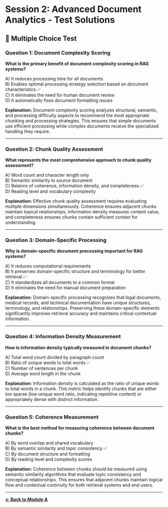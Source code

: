 # Session 2: Advanced Document Analytics - Test Solutions

## 📝 Multiple Choice Test

### Question 1: Document Complexity Scoring

**What is the primary benefit of document complexity scoring in RAG systems?**

A) It reduces processing time for all documents  
B) Enables optimal processing strategy selection based on document characteristics ✅  
C) It eliminates the need for human document review  
D) It automatically fixes document formatting issues    

**Explanation:** Document complexity scoring analyzes structural, semantic, and processing difficulty aspects to recommend the most appropriate chunking and processing strategies. This ensures that simple documents use efficient processing while complex documents receive the specialized handling they require.

---

### Question 2: Chunk Quality Assessment

**What represents the most comprehensive approach to chunk quality assessment?**

A) Word count and character length only  
B) Semantic similarity to source document  
C) Balance of coherence, information density, and completeness ✅  
D) Reading level and vocabulary complexity    

**Explanation:** Effective chunk quality assessment requires evaluating multiple dimensions simultaneously. Coherence ensures adjacent chunks maintain topical relationships, information density measures content value, and completeness ensures chunks contain sufficient context for understanding.

---

### Question 3: Domain-Specific Processing

**Why is domain-specific document processing important for RAG systems?**

A) It reduces computational requirements  
B) It preserves domain-specific structure and terminology for better retrieval ✅  
C) It standardizes all documents to a common format  
D) It eliminates the need for manual document preparation    

**Explanation:** Domain-specific processing recognizes that legal documents, medical records, and technical documentation have unique structures, terminology, and relationships. Preserving these domain-specific elements significantly improves retrieval accuracy and maintains critical contextual information.

---

### Question 4: Information Density Measurement

**How is information density typically measured in document chunks?**

A) Total word count divided by paragraph count  
B) Ratio of unique words to total words ✅  
C) Number of sentences per chunk  
D) Average word length in the chunk    

**Explanation:** Information density is calculated as the ratio of unique words to total words in a chunk. This metric helps identify chunks that are either too sparse (low unique word ratio, indicating repetitive content) or appropriately dense with distinct information.

---

### Question 5: Coherence Measurement

**What is the best method for measuring coherence between document chunks?**

A) By word overlap and shared vocabulary  
B) By semantic similarity and topic consistency ✅  
C) By document structure and formatting  
D) By reading level and complexity scores    

**Explanation:** Coherence between chunks should be measured using semantic similarity algorithms that evaluate topic consistency and conceptual relationships. This ensures that adjacent chunks maintain logical flow and contextual continuity for both retrieval systems and end users.

---

[**← Back to Module A**](Session2_ModuleA_Document_Analytics.md)
